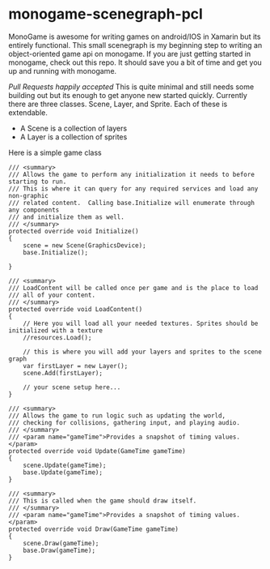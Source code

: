 # monogame-scenegraph-pcl

MonoGame is awesome for writing games on android/IOS in Xamarin but its entirely functional. This small scenegraph is my beginning step to writing an object-oriented game api on monogame. If you are just getting started in monogame, check out this repo. It should save you a bit of time and get you up and running with monogame.

*Pull Requests happily accepted*
This is quite minimal and still needs some building out but its enough to get anyone new started quickly. Currently there are three classes. Scene, Layer, and Sprite. Each of these is extendable.

* A Scene is a collection of layers
* A Layer is a collection of sprites

Here is a simple game class
```
/// <summary>
/// Allows the game to perform any initialization it needs to before starting to run.
/// This is where it can query for any required services and load any non-graphic
/// related content.  Calling base.Initialize will enumerate through any components
/// and initialize them as well.
/// </summary>
protected override void Initialize()
{
    scene = new Scene(GraphicsDevice);
    base.Initialize();

}

/// <summary>
/// LoadContent will be called once per game and is the place to load
/// all of your content.
/// </summary>
protected override void LoadContent()
{
    // Here you will load all your needed textures. Sprites should be initialized with a texture
    //resources.Load();  
    
    // this is where you will add your layers and sprites to the scene graph
    var firstLayer = new Layer();
    scene.Add(firstLayer);

    // your scene setup here...
}

/// <summary>
/// Allows the game to run logic such as updating the world,
/// checking for collisions, gathering input, and playing audio.
/// </summary>
/// <param name="gameTime">Provides a snapshot of timing values.</param>
protected override void Update(GameTime gameTime)
{
    scene.Update(gameTime);            
    base.Update(gameTime);
}

/// <summary>
/// This is called when the game should draw itself.
/// </summary>
/// <param name="gameTime">Provides a snapshot of timing values.</param>
protected override void Draw(GameTime gameTime)
{
    scene.Draw(gameTime);
    base.Draw(gameTime);
}
```
